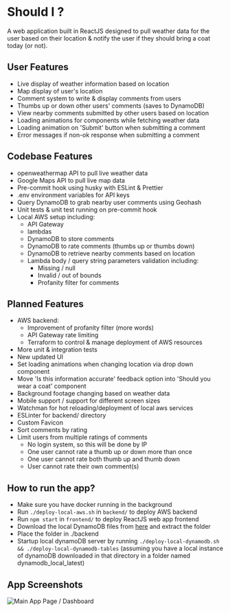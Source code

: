 # Should I ?
A web application built in ReactJS designed to pull weather data for the user based on their location & notify the user if they should bring a coat today (or not).<br>

## User Features

- Live display of weather information based on location
- Map display of user's location
- Comment system to write & display comments from users
- Thumbs up or down other users' comments (saves to DynamoDB)
- View nearby comments submitted by other users based on location
- Loading animations for components while fetching weather data
- Loading animation on 'Submit' button when submitting a comment
- Error messages if non-ok response when submitting a comment


## Codebase Features

- openweathermap API to pull live weather data
- Google Maps API to pull live map data
- Pre-commit hook using husky with ESLint & Prettier
- .env environment variables for API keys
- Query DynamoDB to grab nearby user comments using Geohash
- Unit tests & unit test running on pre-commit hook
- Local AWS setup including:
    - API Gateway
    - lambdas
    - DynamoDB to store comments
    - DynamoDB to rate comments (thumbs up or thumbs down)
    - DynamoDB to retrieve nearby comments based on location
    - Lambda body / query string parameters validation including:
        - Missing / null
        - Invalid / out of bounds
        - Profanity filter for comments

## Planned Features

- AWS backend:
    - Improvement of profanity filter (more words)
    - API Gateway rate limiting
    - Terraform to control & manage deployment of AWS resources
- More unit & integration tests
- New updated UI
- Set loading animations when changing location via drop down component 
- Move 'Is this information accurate' feedback option into 'Should you wear a coat' component
- Background footage changing based on weather data
- Mobile support / support for different screen sizes
- Watchman for hot reloading/deployment of local aws services
- ESLinter for backend/ directory
- Custom Favicon
- Sort comments by rating
- Limit users from multiple ratings of comments
    - No login system, so this will be done by IP
    - One user cannot rate a thumb up or down more than once
    - One user cannot rate both thumb up and thumb down
    - User cannot rate their own comment(s)


## How to run the app?

- Make sure you have docker running in the background
- Run `./deploy-local-aws.sh` in `backend/` to deploy AWS backend
- Run `npm start` in `frontend/` to deploy ReactJS web app frontend
- Download the local DynamoDB files from [here](https://docs.aws.amazon.com/amazondynamodb/latest/developerguide/DynamoDBLocal.DownloadingAndRunning.html) and extract the folder
- Place the folder in ./backend
- Startup local dynamoDB server by running `./deploy-local-dynamodb.sh && ./deploy-local-dynamodb-tables` (assuming you have a local instance of dynamoDB downloaded in that directory in a folder named dynamodb_local_latest)

## App Screenshots

![Main App Page / Dashboard](app-screenshots/dashboard-08-07-2024.png)
